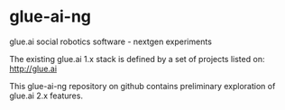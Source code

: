# glue-ai-ng
glue.ai social robotics software - nextgen experiments

The existing glue.ai 1.x stack is defined by a set of projects listed on:
http://glue.ai

This glue-ai-ng repository on github contains preliminary exploration of glue.ai 2.x features.
